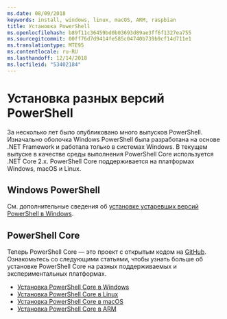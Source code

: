 ```yaml
---
ms.date: 08/09/2018
keywords: install, windows, linux, macOS, ARM, raspbian
title: Установка PowerShell
ms.openlocfilehash: b89f11c36459bd0b03693d89ae3ff6f1327ea755
ms.sourcegitcommit: 00ff76d7d9414fe585c04740b739b9cf14d711e1
ms.translationtype: MTE95
ms.contentlocale: ru-RU
ms.lasthandoff: 12/14/2018
ms.locfileid: "53402184"
---
```

# <a name="installing-various-versions-of-powershell"></a>Установка разных версий PowerShell

За несколько лет было опубликовано много выпусков PowerShell. Изначально оболочка Windows PowerShell была разработана на основе .NET Framework и работала только в системах Windows. В текущем выпуске в качестве среды выполнения PowerShell Core используется .NET Core 2.x. PowerShell Core поддерживается на платформах Windows, macOS и Linux.

## <a name="windows-powershell"></a>Windows PowerShell

См. дополнительные сведения об [установке устаревших версий PowerShell в Windows](installing-windows-powershell.md).

## <a name="powershell-core"></a>PowerShell Core

Теперь PowerShell Core — это проект с открытым кодом на [GitHub](https://github.com/powershell/powershell).
Ознакомьтесь со следующими статьями, чтобы узнать больше об установке PowerShell Core на разных поддерживаемых и экспериментальных платформах.

- [Установка PowerShell Core в Windows](Installing-PowerShell-Core-on-Windows.md)
- [Установка PowerShell Core в Linux](Installing-PowerShell-Core-on-Linux.md)
- [Установка PowerShell Core в macOS](Installing-PowerShell-Core-on-macOS.md)
- [Установка PowerShell Core в ARM](PowerShell-Core-on-ARM.md)
